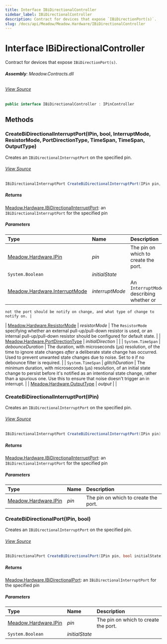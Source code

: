 ```yaml
---
title: Interface IBiDirectionalController
sidebar_label: IBiDirectionalController
description: Contract for devices that expose `IBiDirectionPort(s)`.
slug: /docs/api/Meadow/Meadow.Hardware/IBiDirectionalController
---
```

# Interface IBiDirectionalController
Contract for devices that expose `IBiDirectionPort(s)`.

###### **Assembly**: Meadow.Contracts.dll
###### [View Source](https://github.com/WildernessLabs/Meadow.Contracts.git/blob/develop/Source/Meadow.Contracts/Hardware/Contracts/IOControllers/IBiDirectionalController.cs#L7)
```csharp title="Declaration"
public interface IBiDirectionalController : IPinController
```
## Methods
### CreateBiDirectionalInterruptPort(IPin, bool, InterruptMode, ResistorMode, PortDirectionType, TimeSpan, TimeSpan, OutputType)
Creates an `IBiDirectionalInterruptPort` on the specified pin.
###### [View Source](https://github.com/WildernessLabs/Meadow.Contracts.git/blob/develop/Source/Meadow.Contracts/Hardware/Contracts/IOControllers/IBiDirectionalController.cs#L31)
```csharp title="Declaration"
IBiDirectionalInterruptPort CreateBiDirectionalInterruptPort(IPin pin, bool initialState, InterruptMode interruptMode, ResistorMode resistorMode, PortDirectionType initialDirection, TimeSpan debounceDuration, TimeSpan glitchDuration, OutputType output = OutputType.PushPull)
```

##### Returns

[Meadow.Hardware.IBiDirectionalInterruptPort](../Meadow.Hardware/IBiDirectionalInterruptPort): an `IBiDirectionalInterruptPort` for the specified pin
##### Parameters

| Type | Name | Description |
|:--- |:--- |:--- |
| [Meadow.Hardware.IPin](../Meadow.Hardware/IPin) | *pin* | The pin on which to create the port. |
| `System.Boolean` | *initialState* |  |
| [Meadow.Hardware.InterruptMode](../Meadow.Hardware/InterruptMode) | *interruptMode* | An `InterruptMode` describing whether or
    not the port should be notify on change, and what type of change to
    notify on. |
| [Meadow.Hardware.ResistorMode](../Meadow.Hardware/ResistorMode) | *resistorMode* | The `ResistorMode` specifying whether an
    external pull-up/pull-down resistor is used, or an internal pull-up/pull-down
    resistor should be configured for default state. |
| [Meadow.Hardware.PortDirectionType](../Meadow.Hardware/PortDirectionType) | *initialDirection* |  |
| `System.TimeSpan` | *debounceDuration* | The duration, with microseconds (µs) resolution,
    of the time to ignore state changes _after_ a deliberate state change
    has occurred. Used to prevent unwanted state changes due to noise.
    Set to `0` if no debounce filter is required. |
| `System.TimeSpan` | *glitchDuration* | The minimum duration, with microseconds
    (µs) resolution, of an initial state change to persist before it's notified as
    an intentional state change, rather than a spurious one. Use this to
    ensure that noise doesn't trigger an in interrupt. |
| [Meadow.Hardware.OutputType](../Meadow.Hardware/OutputType) | *output* |  |

### CreateBiDirectionalInterruptPort(IPin)
Creates an `IBiDirectionalInterruptPort` on the specified pin.
###### [View Source](https://github.com/WildernessLabs/Meadow.Contracts.git/blob/develop/Source/Meadow.Contracts/Hardware/Contracts/IOControllers/IBiDirectionalController.cs#L47)
```csharp title="Declaration"
IBiDirectionalInterruptPort CreateBiDirectionalInterruptPort(IPin pin)
```

##### Returns

[Meadow.Hardware.IBiDirectionalInterruptPort](../Meadow.Hardware/IBiDirectionalInterruptPort): an `IBiDirectionalInterruptPort` for the specified pin
##### Parameters

| Type | Name | Description |
|:--- |:--- |:--- |
| [Meadow.Hardware.IPin](../Meadow.Hardware/IPin) | *pin* | The pin on which to create the port. |

### CreateBiDirectionalPort(IPin, bool)
Creates an `IBiDirectionalInterruptPort` on the specified pin.
###### [View Source](https://github.com/WildernessLabs/Meadow.Contracts.git/blob/develop/Source/Meadow.Contracts/Hardware/Contracts/IOControllers/IBiDirectionalController.cs#L59)
```csharp title="Declaration"
IBiDirectionalPort CreateBiDirectionalPort(IPin pin, bool initialState)
```

##### Returns

[Meadow.Hardware.IBiDirectionalPort](../Meadow.Hardware/IBiDirectionalPort): an `IBiDirectionalInterruptPort` for the specified pin
##### Parameters

| Type | Name | Description |
|:--- |:--- |:--- |
| [Meadow.Hardware.IPin](../Meadow.Hardware/IPin) | *pin* | The pin on which to create the port. |
| `System.Boolean` | *initialState* |  |

